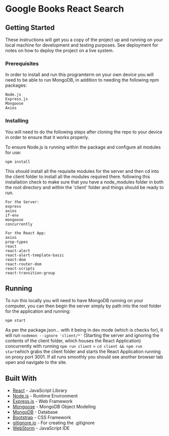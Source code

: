 # Google Books React Search

## Getting Started

These instructions will get you a copy of the project up and running on your local machine for development and testing purposes. See deployment for notes on how to deploy the project on a live system.

### Prerequisites

In order to install and run this programterm on your own device you will need to be able to run MongoDB, in addition to needing the following npm packages:

```
Node.js
Express.js
Mongoose
Axios
```

### Installing

You will need to do the following steps after cloning the repo to your device in order to ensure that it works properly.

To ensure Node.js is running within the package and configure all modules for use:

```
npm install
```

This should install all the requisite modules for the server and then cd into the client folder to install all the modules required there. following this installation check to make sure that you have a node_modules folder in both the root directory and within the 'client' folder and things should be ready to run.

```
For the Server:
express
axios
if-env
mongoose
concurrently

For the React App:
axios
prop-types
react
react-alert
react-alert-template-basic
react-dom
react-router-dom
react-scripts
react-transition-group
```

## Running

To run this locally you will need to have MongoDB running on your computer, you can then begin the server simply by path into the root folder for the application and running:

```
npm start
```

As per the package.json... with it being in dev mode (which is checks for), it will run `nodemon --ignore 'client/*'` (Starting the server and ignoring the contents of the client folder, which houses the React Application) concurrently with running `npm run client` = `cd client && npm run start`which grabs the client folder and starts the React Application running on proxy port 3001. If all runs smoothly you should see another browser tab open and navigate to the site.

## Built With

- [React](https://reactjs.org/) - JavaScript Library
- [Node.js](https://nodejs.org/en/) - Runtime Environment
- [Express.js](https://expressjs.com/) - Web Framework
- [Mongoose](https://mongoosejs.com/) - MongoDB Object Modeling
- [MongoDB](https://www.mongodb.com/) - Database
- [Bootstrap](https://getbootstrap.com/) - CSS Framework
- [gitignore.io](https://www.gitignore.io/) - For creating the .gitignore
- [WebStorm](https://www.jetbrains.com/webstorm/) - JavaScript IDE
